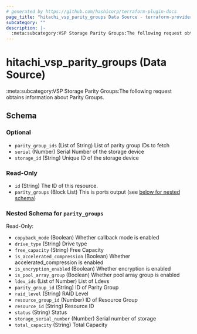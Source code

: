 ```yaml
---
# generated by https://github.com/hashicorp/terraform-plugin-docs
page_title: "hitachi_vsp_parity_groups Data Source - terraform-provider-hitachi"
subcategory: ""
description: |-
  :meta:subcategory:VSP Storage Parity Groups:The following request obtains information about Parity Groups.
---
```


# hitachi_vsp_parity_groups (Data Source)

:meta:subcategory:VSP Storage Parity Groups:The following request obtains information about Parity Groups.



<!-- schema generated by tfplugindocs -->
## Schema

### Optional

- `parity_group_ids` (List of String) List of parity group IDs to fetch
- `serial` (Number) Serial Number of the storage device
- `storage_id` (String) Unique ID of the storage device

### Read-Only

- `id` (String) The ID of this resource.
- `parity_groups` (Block List) This is ports output (see [below for nested schema](#nestedblock--parity_groups))

<a id="nestedblock--parity_groups"></a>
### Nested Schema for `parity_groups`

Read-Only:

- `copyback_mode` (Boolean) Whether callback mode is enabled
- `drive_type` (String) Drive type
- `free_capacity` (String) Free Capacity
- `is_accelerated_compression` (Boolean) Whether accelerated_compression is enabled
- `is_encryption_enabled` (Boolean) Whether encryption is enabled
- `is_pool_array_group` (Boolean) Whether pool array group is enabled
- `ldev_ids` (List of Number) List of Ldevs
- `parity_group_id` (String) ID of Parity Group
- `raid_level` (String) RAID Level
- `resource_group_id` (Number) ID of Resource Group
- `resource_id` (String) Resource  ID
- `status` (String) Status
- `storage_serial_number` (Number) Serial number of storage
- `total_capacity` (String) Total Capacity



